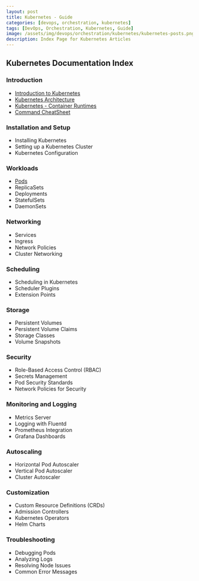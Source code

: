 ```yaml
---
layout: post
title: Kubernetes - Guide
categories: [devops, orchestration, kubernetes]
tags: [DevOps, Orchestration, Kubernetes, Guide]
image: /assets/img/devops/orchestration/kubernetes/kubernetes-posts.png
description: Index Page for Kubernetes Articles
---
```


## Kubernetes Documentation Index

### Introduction

- [Introduction to Kubernetes](/posts/devops/orchestration/kubernetes/kubernetes)
- [Kubernetes Architecture](/posts/devops/orchestration/kubernetes/kubernetes-architecture)
- [Kubernetes - Container Runtimes](/posts/devops/orchestration/kubernetes/kubernetes-container-runtimes)
- [Command CheatSheet](/posts/devops/orchestration/kubernetes/kubernetes-commands-cheatsheet)

### Installation and Setup

- Installing Kubernetes
- Setting up a Kubernetes Cluster
- Kubernetes Configuration

### Workloads

- [Pods](/posts/devops/orchestration/kubernetes/kubernetes-pods)
- ReplicaSets
- Deployments
- StatefulSets
- DaemonSets

### Networking

- Services
- Ingress
- Network Policies
- Cluster Networking

### Scheduling

- Scheduling in Kubernetes
- Scheduler Plugins
- Extension Points

### Storage

- Persistent Volumes
- Persistent Volume Claims
- Storage Classes
- Volume Snapshots

### Security

- Role-Based Access Control (RBAC)
- Secrets Management
- Pod Security Standards
- Network Policies for Security

### Monitoring and Logging

- Metrics Server
- Logging with Fluentd
- Prometheus Integration
- Grafana Dashboards

### Autoscaling

- Horizontal Pod Autoscaler
- Vertical Pod Autoscaler
- Cluster Autoscaler

### Customization

- Custom Resource Definitions (CRDs)
- Admission Controllers
- Kubernetes Operators
- Helm Charts

### Troubleshooting

- Debugging Pods
- Analyzing Logs
- Resolving Node Issues
- Common Error Messages
